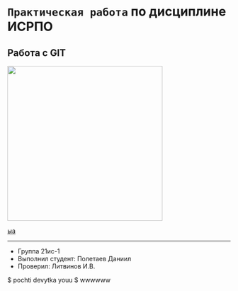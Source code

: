 # ``Практическая работа`` по дисциплине ИСРПО

## Работа с GIT

<p><img src="https://w-dog.ru/wallpapers/1/40/547308366673993/detenysh-rebenok-obezyana.jpg" width = "350"></p>

<p><a href="https://www.meme-arsenal.com/memes/9e072362acee1339ed64cc0bd2f5c11a.jpg">ыа</a></p>

-----

* Группа 21ис-1
* Выполнил студент: Полетаев Даниил
* Проверил: Литвинов И.В.

$ pochti devytka youu
$ wwwwww
